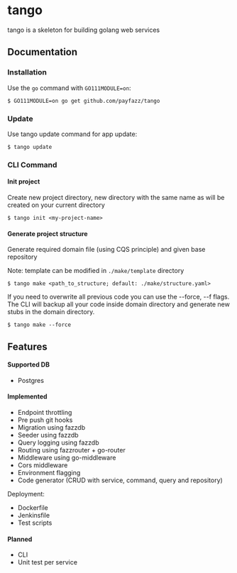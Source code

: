# tango

tango is a skeleton for building golang web services

## Documentation

### Installation

Use the `go` command with `GO111MODULE=on`:

```
$ GO111MODULE=on go get github.com/payfazz/tango
```

### Update

Use tango update command for app update:

```
$ tango update
```

### CLI Command

#### Init project

Create new project directory, new directory with the same name as <my-project-name> will be created on your current directory

```
$ tango init <my-project-name>
```

#### Generate project structure

Generate required domain file (using CQS principle) and given base repository

Note: template can be modified in `./make/template` directory

```
$ tango make <path_to_structure; default: ./make/structure.yaml>
```

If you need to overwrite all previous code you can use the --force, --f flags. The CLI will backup all your code inside domain directory and generate new stubs in the domain directory.

```
$ tango make --force
```

## Features

#### Supported DB

- Postgres

#### Implemented

- Endpoint throttling
- Pre push git hooks
- Migration using fazzdb
- Seeder using fazzdb
- Query logging using fazzdb
- Routing using fazzrouter + go-router
- Middleware using go-middleware
- Cors middleware
- Environment flagging
- Code generator (CRUD with service, command, query and repository)

Deployment:
- Dockerfile
- Jenkinsfile
- Test scripts

#### Planned

- CLI
- Unit test per service

